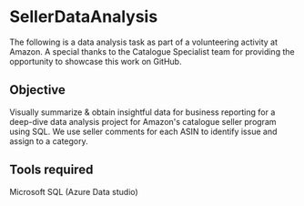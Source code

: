 # SellerDataAnalysis
The following is a data analysis task as part of a volunteering activity at Amazon. A special thanks to the Catalogue Specialist team for providing the opportunity to showcase this work on GitHub. 
## Objective 
Visually summarize & obtain insightful data for business reporting for a deep-dive data analysis project for Amazon's catalogue seller program using SQL. We use seller comments for each ASIN to identify issue and assign to a category.
## Tools required
Microsoft SQL (Azure Data studio)
